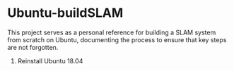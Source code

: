 # Ubuntu-buildSLAM
This project serves as a personal reference for building a SLAM system from scratch on Ubuntu, documenting the process to ensure that key steps are not forgotten.
1. Reinstall Ubuntu 18.04
